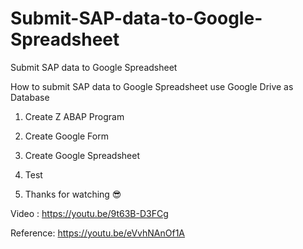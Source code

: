 # Submit-SAP-data-to-Google-Spreadsheet
Submit SAP data to Google Spreadsheet

How to submit SAP data to Google Spreadsheet use Google Drive as Database


1. Create Z ABAP Program

2. Create Google Form

3. Create Google Spreadsheet

4. Test

5. Thanks for watching 😎

Video : 
https://youtu.be/9t63B-D3FCg

Reference:
https://youtu.be/eVvhNAnOf1A

